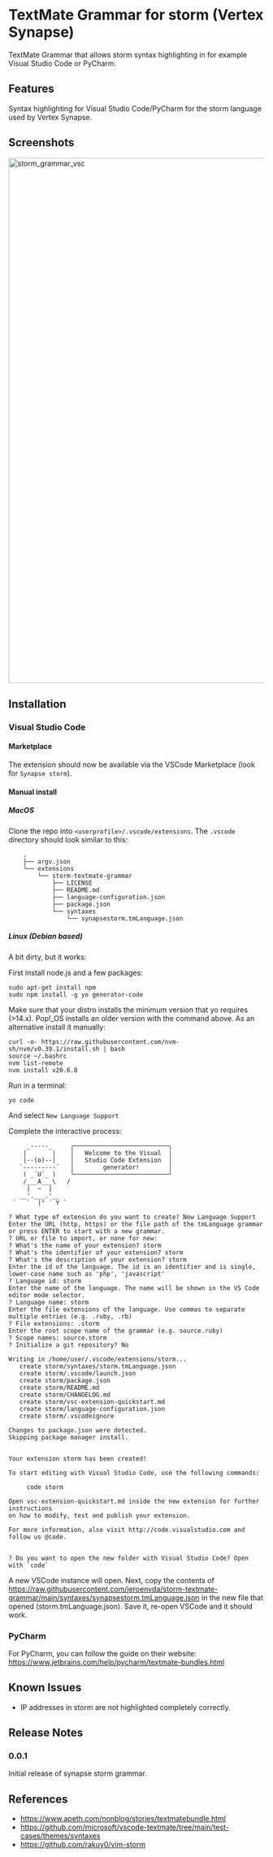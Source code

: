 # TextMate Grammar for storm (Vertex Synapse)
TextMate Grammar that allows storm syntax highlighting in for example Visual Studio Code or PyCharm.

## Features
Syntax highlighting for Visual Studio Code/PyCharm for the storm language used by Vertex Synapse.

## Screenshots
<img width="1034" alt="storm_grammar_vsc" src="https://user-images.githubusercontent.com/43104903/216810883-6b4fb9af-373f-4381-86aa-5ea0cb7d1b1e.png">

## Installation
### Visual Studio Code
#### Marketplace
The extension should now be available via the VSCode Marketplace (look for `Synapse storm`).

#### Manual install
##### MacOS
Clone the repo into `<userprofile>/.vscode/extensions`. The `.vscode` directory should look similar to this:
```
	.
	├── argv.json
	└── extensions
	    └── storm-textmate-grammar
	        ├── LICENSE
	        ├── README.md
	        ├── language-configuration.json
	        ├── package.json
	        └── syntaxes
	            └── synapsestorm.tmLanguage.json
```

##### Linux (Debian based)
A bit dirty, but it works:

First install node.js and a few packages:
```
sudo apt-get install npm
sudo npm install -g yo generator-code
```
Make sure that your distro installs the minimum version that yo requires (>14.x). Pop!_OS installs an older version with the command above. As an alternative install it manually:
```
curl -o- https://raw.githubusercontent.com/nvm-sh/nvm/v0.39.1/install.sh | bash
source ~/.bashrc
nvm list-remote
nvm install v20.6.0
```
Run in a terminal:
```
yo code
```
And select `New Language Support`

Complete the interactive process:
```
     _-----_     ╭──────────────────────────╮
    |       |    │   Welcome to the Visual  │
    |--(o)--|    │   Studio Code Extension  │
   `---------´   │        generator!        │
    ( _´U`_ )    ╰──────────────────────────╯
    /___A___\   /
     |  ~  |     
   __'.___.'__   
 ´   `  |° ´ Y ` 

? What type of extension do you want to create? New Language Support
Enter the URL (http, https) or the file path of the tmLanguage grammar or press ENTER to start with a new grammar.
? URL or file to import, or none for new: 
? What's the name of your extension? storm
? What's the identifier of your extension? storm
? What's the description of your extension? storm
Enter the id of the language. The id is an identifier and is single, lower-case name such as 'php', 'javascript'
? Language id: storm
Enter the name of the language. The name will be shown in the VS Code editor mode selector.
? Language name: storm
Enter the file extensions of the language. Use commas to separate multiple entries (e.g. .ruby, .rb)
? File extensions: .storm
Enter the root scope name of the grammar (e.g. source.ruby)
? Scope names: source.storm
? Initialize a git repository? No

Writing in /home/user/.vscode/extensions/storm...
   create storm/syntaxes/storm.tmLanguage.json
   create storm/.vscode/launch.json
   create storm/package.json
   create storm/README.md
   create storm/CHANGELOG.md
   create storm/vsc-extension-quickstart.md
   create storm/language-configuration.json
   create storm/.vscodeignore

Changes to package.json were detected.
Skipping package manager install.


Your extension storm has been created!

To start editing with Visual Studio Code, use the following commands:

     code storm

Open vsc-extension-quickstart.md inside the new extension for further instructions
on how to modify, test and publish your extension.

For more information, also visit http://code.visualstudio.com and follow us @code.


? Do you want to open the new folder with Visual Studio Code? Open with `code`
```
A new VSCode instance will open. Next, copy the contents of https://raw.githubusercontent.com/jeroenvda/storm-textmate-grammar/main/syntaxes/synapsestorm.tmLanguage.json in the new file that opened (storm.tmLanguage.json). Save it, re-open VSCode and it should work.

### PyCharm
For PyCharm, you can follow the guide on their website:
https://www.jetbrains.com/help/pycharm/textmate-bundles.html

## Known Issues

- IP addresses in storm are not highlighted completely correctly.

## Release Notes

### 0.0.1

Initial release of synapse storm grammar.

## References
- https://www.apeth.com/nonblog/stories/textmatebundle.html
- https://github.com/microsoft/vscode-textmate/tree/main/test-cases/themes/syntaxes
- https://github.com/rakuy0/vim-storm
